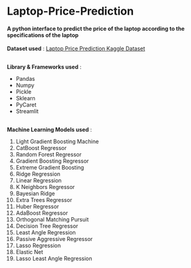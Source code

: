 # Laptop-Price-Prediction
#### A python interface to predict the price of the laptop according to the specifications of the laptop ####

**Dataset used** : [Laptop Price Prediction Kaggle Dataset](https://www.kaggle.com/ionaskel/laptop-prices) <br/><br/>

**Library & Frameworks used** : 
- Pandas 
- Numpy
- Pickle
- Sklearn
- PyCaret
- Streamlit <br/><br/>

**Machine Learning Models used** : 
1. Light Gradient Boosting Machine
2. CatBoost Regressor
3. Random Forest Regressor
4. Gradient Boosting Regressor
5. Extreme Gradient Boosting
6. Ridge Regression
7. Linear Regression
8. K Neighbors Regressor	
9. Bayesian Ridge
10. Extra Trees Regressor
11. Huber Regressor
12. AdaBoost Regressor
13. Orthogonal Matching Pursuit
14. Decision Tree Regressor
15. Least Angle Regression
16. Passive Aggressive Regressor
17. Lasso Regression
18. Elastic Net	
19. Lasso Least Angle Regression







